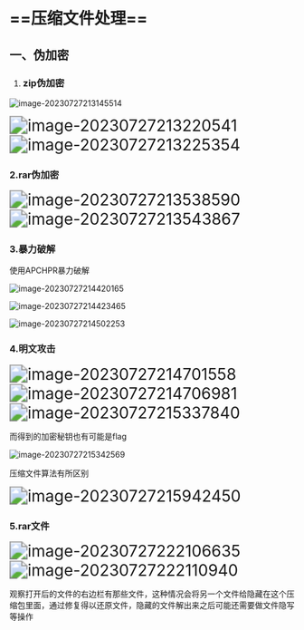 # ==压缩文件处理==

## 一、伪加密

1. ### zip伪加密

![image-20230727213145514](C:\Users\hp\AppData\Roaming\Typora\typora-user-images\image-20230727213145514.png)

<img src="C:\Users\hp\AppData\Roaming\Typora\typora-user-images\image-20230727213220541.png" alt="image-20230727213220541" style="zoom:200%;" />

<img src="C:\Users\hp\AppData\Roaming\Typora\typora-user-images\image-20230727213225354.png" alt="image-20230727213225354" style="zoom:200%;" />

### 2.rar伪加密

<img src="C:\Users\hp\AppData\Roaming\Typora\typora-user-images\image-20230727213538590.png" alt="image-20230727213538590" style="zoom:200%;" />

<img src="C:\Users\hp\AppData\Roaming\Typora\typora-user-images\image-20230727213543867.png" alt="image-20230727213543867" style="zoom:200%;" />

### 3.暴力破解

使用APCHPR暴力破解

![image-20230727214420165](C:\Users\hp\AppData\Roaming\Typora\typora-user-images\image-20230727214420165.png)

![image-20230727214423465](C:\Users\hp\AppData\Roaming\Typora\typora-user-images\image-20230727214423465.png)

![image-20230727214502253](C:\Users\hp\AppData\Roaming\Typora\typora-user-images\image-20230727214502253.png)

### 4.明文攻击

<img src="C:\Users\hp\AppData\Roaming\Typora\typora-user-images\image-20230727214701558.png" alt="image-20230727214701558" style="zoom:200%;" />

<img src="C:\Users\hp\AppData\Roaming\Typora\typora-user-images\image-20230727214706981.png" alt="image-20230727214706981" style="zoom:200%;" />

<img src="C:\Users\hp\AppData\Roaming\Typora\typora-user-images\image-20230727215337840.png" alt="image-20230727215337840" style="zoom:200%;" />

而得到的加密秘钥也有可能是flag

<img src="C:\Users\hp\AppData\Roaming\Typora\typora-user-images\image-20230727215342569.png" alt="image-20230727215342569" style="zoom:100%;" />

压缩文件算法有所区别

<img src="C:\Users\hp\AppData\Roaming\Typora\typora-user-images\image-20230727215942450.png" alt="image-20230727215942450" style="zoom:200%;" />

### 5.rar文件

<img src="C:\Users\hp\AppData\Roaming\Typora\typora-user-images\image-20230727222106635.png" alt="image-20230727222106635" style="zoom:200%;" />

<img src="C:\Users\hp\AppData\Roaming\Typora\typora-user-images\image-20230727222110940.png" alt="image-20230727222110940" style="zoom:200%;" />

观察打开后的文件的右边栏有那些文件，这种情况会将另一个文件给隐藏在这个压缩包里面，通过修复得以还原文件，隐藏的文件解出来之后可能还需要做文件隐写等操作